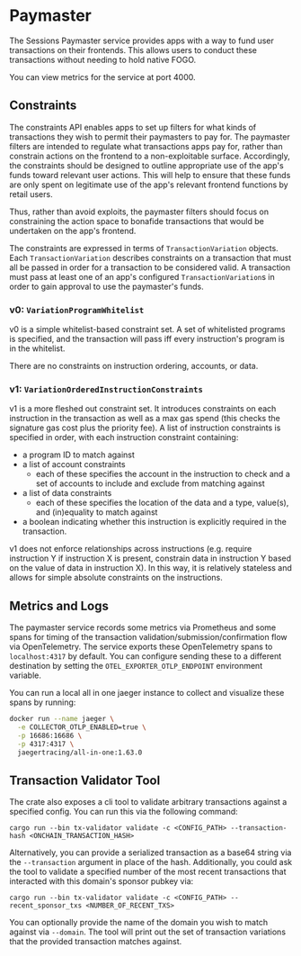 # Paymaster

The Sessions Paymaster service provides apps with a way to fund user transactions on their frontends. This allows users to conduct these transactions without needing to hold native FOGO.

You can view metrics for the service at port 4000.

## Constraints

The constraints API enables apps to set up filters for what kinds of transactions they wish to permit their paymasters to pay for. The paymaster filters are intended to regulate what transactions apps pay for, rather than constrain actions on the frontend to a non-exploitable surface. Accordingly, the constraints should be designed to outline appropriate use of the app's funds toward relevant user actions. This will help to ensure that these funds are only spent on legitimate use of the app's relevant frontend functions by retail users.

Thus, rather than avoid exploits, the paymaster filters should focus on constraining the action space to bonafide transactions that would be undertaken on the app's frontend.

The constraints are expressed in terms of `TransactionVariation` objects. Each `TransactionVariation` describes constraints on a transaction that must all be passed in order for a transaction to be considered valid. A transaction must pass at least one of an app's configured `TransactionVariation`s in order to gain approval to use the paymaster's funds.

### v0: `VariationProgramWhitelist`

v0 is a simple whitelist-based constraint set. A set of whitelisted programs is specified, and the transaction will pass iff every instruction's program is in the whitelist.

There are no constraints on instruction ordering, accounts, or data.

### v1: `VariationOrderedInstructionConstraints`

v1 is a more fleshed out constraint set. It introduces constraints on each instruction in the transaction as well as a max gas spend (this checks the signature gas cost plus the priority fee). A list of instruction constraints is specified in order, with each instruction constraint containing:

- a program ID to match against
- a list of account constraints
  - each of these specifies the account in the instruction to check and a set of accounts to include and exclude from matching against
- a list of data constraints
  - each of these specifies the location of the data and a type, value(s), and (in)equality to match against
- a boolean indicating whether this instruction is explicitly required in the transaction.

v1 does not enforce relationships across instructions (e.g. require instruction Y if instruction X is present, constrain data in instruction Y based on the value of data in instruction X). In this way, it is relatively stateless and allows for simple absolute constraints on the instructions.

## Metrics and Logs

The paymaster service records some metrics via Prometheus and some spans for timing of the transaction validation/submission/confirmation flow via OpenTelemetry. The service exports these OpenTelemetry spans to `localhost:4317` by default. You can configure sending these to a different destination by setting the `OTEL_EXPORTER_OTLP_ENDPOINT` environment variable.

You can run a local all in one jaeger instance to collect and visualize these spans by running:

```bash
docker run --name jaeger \
  -e COLLECTOR_OTLP_ENABLED=true \
  -p 16686:16686 \
  -p 4317:4317 \
  jaegertracing/all-in-one:1.63.0
```

## Transaction Validator Tool

The crate also exposes a cli tool to validate arbitrary transactions against a specified config. You can run this via the following command:

```
cargo run --bin tx-validator validate -c <CONFIG_PATH> --transaction-hash <ONCHAIN_TRANSACTION_HASH>
```

Alternatively, you can provide a serialized transaction as a base64 string via the `--transaction` argument in place of the hash. Additionally, you could ask the tool to validate a specified number of the most recent transactions that interacted with this domain's sponsor pubkey via:

```
cargo run --bin tx-validator validate -c <CONFIG_PATH> --recent_sponsor_txs <NUMBER_OF_RECENT_TXS>
```

You can optionally provide the name of the domain you wish to match against via `--domain`. The tool will print out the set of transaction variations that the provided transaction matches against.
